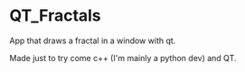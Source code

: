 # QT_Fractals

App that draws a fractal in a window with qt.

Made just to try come c++ (I'm mainly a python dev) and QT.
